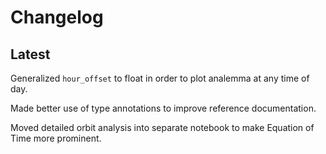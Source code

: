 
# Changelog

## Latest

Generalized `hour_offset` to float in order to plot analemma at any time of day.

Made better use of type annotations to improve reference documentation.

Moved detailed orbit analysis into separate notebook to make Equation of Time more prominent.